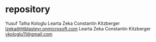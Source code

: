 # repository
Yusuf Talha Kologlu
Learta Zeka 
Constantin Kitzberger
lzeka@htblasteyr.onmicrosoft.com
Learta Zeka
Constantin Kitzberger
ykologlu11@gmail.com

